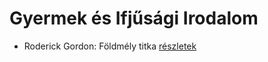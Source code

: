 # Gyermek és Ifjűsági Irodalom

- Roderick Gordon: Földmély titka [részletek](../_details/Roderick%20Gordon.md#id_974)
